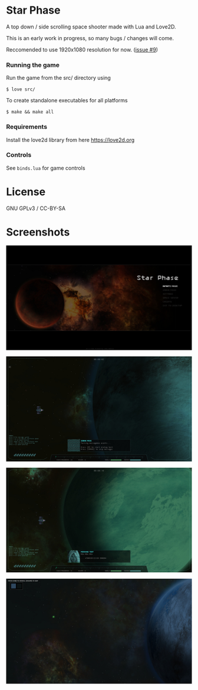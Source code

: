 # Star Phase
A top down / side scrolling space shooter made with Lua and Love2D. 

This is an early work in progress, so many bugs / changes will come.

Reccomended to use 1920x1080 resolution for now. ([issue #9](https://github.com/Jigoku/starphase/issues/9))

### Running the game
Run the game from the src/ directory using
```
$ love src/
```

To create standalone executables for all platforms 
```
$ make && make all
```

### Requirements
Install the love2d library from here https://love2d.org

### Controls
See `binds.lua` for game controls

# License
GNU GPLv3 / CC-BY-SA

# Screenshots

![1](screenshots/1.jpg)

![2](screenshots/2.jpg)

![3](screenshots/3.jpg)

![4](screenshots/4.jpg)
